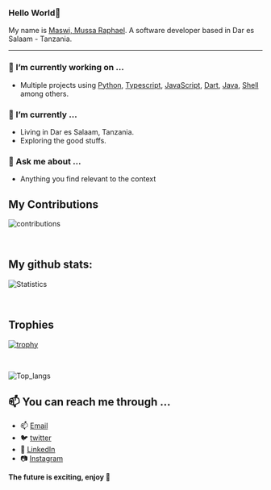 ### Hello World👋

My name is [Maswi, Mussa Raphael](https://www.linkedin.com/in/maswi-mussa-raphael-047a26b4/). A software developer based in Dar es Salaam - Tanzania.

<hr>
 
### 🔭 I’m currently working on ...
- Multiple projects using [Python](https://www.python.org/), [Typescript](https://www.typescriptlang.org/), [JavaScript](https://www.javascript.com/), [Dart](https://dart.dev/), [Java](https://www.java.com), [Shell](https://www.shellscript.sh/) among others.

### 🌱 I’m currently ...

- Living in Dar es Salaam, Tanzania.
- Exploring the good stuffs.

### 💬 Ask me about ...

- Anything you find relevant to the context

## My Contributions

![contributions](https://github.com/mrblack360/mrblack360/blob/output/github-contribution-grid-snake.gif)

<br>

## My github stats:

![Statistics](https://github-readme-stats.vercel.app/api?username=mrblack360&show_icons=true&theme=blueberry&count_private=true&hide_rank=false)

<br>

## Trophies

[![trophy](https://github-profile-trophy.vercel.app/?username=mrblack360)](https://github.com/ryo-ma/github-profile-trophy)

<br>

![Top_langs](https://github-readme-stats.vercel.app/api/top-langs/?username=mrblack360&langs_count=6&theme=blueberry)

## 📫 You can reach me through ...

- 📫 [Email](mailto:maswimrtz@gmail.com)
- 🐦 [twitter](https://twitter.com/maswimrt)
- 👔 [LinkedIn](https://www.linkedin.com/in/maswi-mussa-raphael-047a26b4/)
- 📷 [Instagram](https://www.instagram.com/maswimr/)

**The future is exciting, enjoy 🎉**
